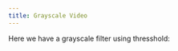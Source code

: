 ```yaml
---
title: Grayscale Video
---
```


Here we have a grayscale filter using thresshold:

<!-- Sketch file location, (pending organization) -->
<script src="grayscalevideo.js"></script>
<!-- Necessary element to position p5 canvas -->
<div id="sketch-div"></div>